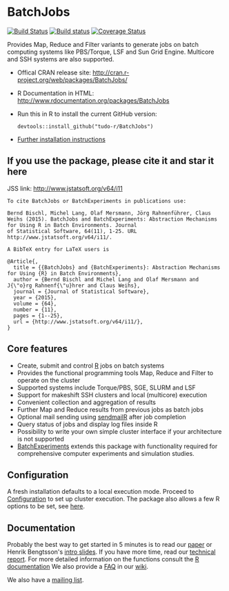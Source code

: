 # BatchJobs

[![Build Status](https://travis-ci.org/tudo-r/BatchJobs.png)](https://travis-ci.org/tudo-r/BatchJobs)
[![Build status](https://ci.appveyor.com/api/projects/status/pkcy60csbp8k1ms9/branch/master?svg=true)](https://ci.appveyor.com/project/mllg/batchjobs/branch/master)
[![Coverage Status](https://coveralls.io/repos/tudo-r/BatchJobs/badge.svg)](https://coveralls.io/r/tudo-r/BatchJobs)

Provides Map, Reduce and Filter variants to generate jobs on batch computing systems like PBS/Torque, LSF and Sun Grid Engine. Multicore and SSH systems are also supported.

* Offical CRAN release site:
  http://cran.r-project.org/web/packages/BatchJobs/

* R Documentation in HTML:
  http://www.rdocumentation.org/packages/BatchJobs

* Run this in R to install the current GitHub version:
  ```splus
  devtools::install_github("tudo-r/BatchJobs")
  ```

* [Further installation instructions](https://github.com/tudo-r/PackagesInfo/wiki/Installation-Information)

## If you use the package, please cite it and star it here

JSS link: http://www.jstatsoft.org/v64/i11

  ```
To cite BatchJobs or BatchExperiments in publications use:

  Bernd Bischl, Michel Lang, Olaf Mersmann, Jörg Rahnenführer, Claus Weihs (2015). BatchJobs and BatchExperiments: Abstraction Mechanisms for Using R in Batch Environments. Journal
  of Statistical Software, 64(11), 1-25. URL http://www.jstatsoft.org/v64/i11/.

A BibTeX entry for LaTeX users is

  @Article{,
    title = {{BatchJobs} and {BatchExperiments}: Abstraction Mechanisms for Using {R} in Batch Environments},
    author = {Bernd Bischl and Michel Lang and Olaf Mersmann and J{\"o}rg Rahnenf{\"u}hrer and Claus Weihs},
    journal = {Journal of Statistical Software},
    year = {2015},
    volume = {64},
    number = {11},
    pages = {1--25},
    url = {http://www.jstatsoft.org/v64/i11/},
  }
  ```

## Core features
* Create, submit and control [R](http://www.r-project.org/) jobs on batch systems
* Provides the functional programming tools Map, Reduce and Filter to operate on the cluster
* Supported systems include Torque/PBS, SGE, SLURM and LSF
* Support for makeshift SSH clusters and local (multicore) execution
* Convenient collection and aggregation of results
* Further Map and Reduce results from previous jobs as batch jobs
* Optional mail sending using [sendmailR](http://cran.r-project.org/web/packages/sendmailR) after job completion
* Query status of jobs and display log files inside R
* Possibility to write your own simple cluster interface if your architecture is not supported
* [BatchExperiments](https://github.com/tudo-r/Batchexperiments) extends this package with functionality required for comprehensive computer experiments and simulation studies.


## Configuration
A fresh installation defaults to a local execution mode.
Proceed to [Configuration](../../wiki/Configuration) to set up cluster execution.
The package also allows a few R options to be set, see [here](http://www.rdocumentation.org/packages/BatchJobs/functions/BatchJobs).

## Documentation
Probably the best way to get started in 5 minutes is to read our [paper](http://www.jstatsoft.org/v64/i11/) or Henrik Bengtsson's [intro slides](http://goo.gl/s1eqBz).
If you have more time, read our [technical report](http://sfb876.tu-dortmund.de/PublicPublicationFiles/bischl_etal_2012a.pdf).
For more detailed information on the functions consult the [R documentation](http://www.rdocumentation.org/packages/BatchJobs)
We also provide a [FAQ](../../wiki/FAQ) in our [wiki](../../wiki).

We also have a [mailing list](http://groups.google.com/group/batchjobs).

